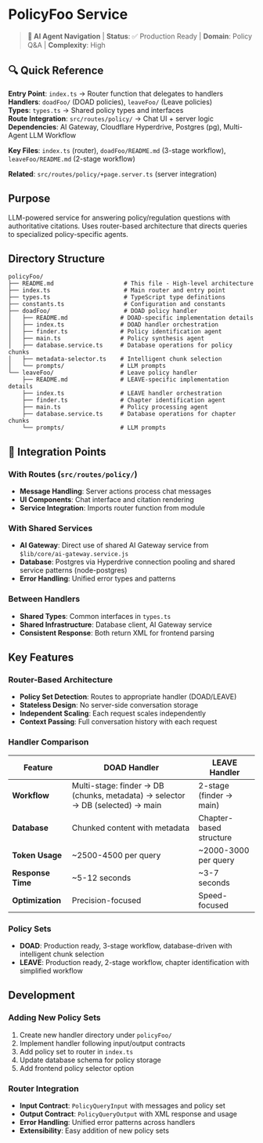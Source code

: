 # PolicyFoo Service

> **🤖 AI Agent Navigation** | **Status**: ✅ Production Ready | **Domain**: Policy Q&A | **Complexity**: High

## 🔍 Quick Reference

**Entry Point**: `index.ts` → Router function that delegates to handlers  
**Handlers**: `doadFoo/` (DOAD policies), `leaveFoo/` (Leave policies)  
**Types**: `types.ts` → Shared policy types and interfaces  
**Route Integration**: `src/routes/policy/` → Chat UI + server logic  
**Dependencies**: AI Gateway, Cloudflare Hyperdrive, Postgres (pg), Multi-Agent LLM Workflow

**Key Files**: `index.ts` (router), `doadFoo/README.md` (3-stage workflow), `leaveFoo/README.md` (2-stage workflow)

**Related**: `src/routes/policy/+page.server.ts` (server integration)

## Purpose

LLM-powered service for answering policy/regulation questions with authoritative citations. Uses router-based architecture that directs queries to specialized policy-specific agents.

## Directory Structure

```
policyFoo/
├── README.md                    # This file - High-level architecture
├── index.ts                     # Main router and entry point
├── types.ts                     # TypeScript type definitions
├── constants.ts                 # Configuration and constants
├── doadFoo/                     # DOAD policy handler
│   ├── README.md               # DOAD-specific implementation details
│   ├── index.ts                # DOAD handler orchestration
│   ├── finder.ts               # Policy identification agent
│   ├── main.ts                 # Policy synthesis agent
│   ├── database.service.ts     # Database operations for policy chunks
│   ├── metadata-selector.ts    # Intelligent chunk selection
│   └── prompts/                # LLM prompts
└── leaveFoo/                   # Leave policy handler
    ├── README.md               # LEAVE-specific implementation details
    ├── index.ts                # LEAVE handler orchestration
    ├── finder.ts               # Chapter identification agent
    ├── main.ts                 # Policy processing agent
    ├── database.service.ts     # Database operations for chapter chunks
    └── prompts/                # LLM prompts
```

## 🔄 Integration Points

### With Routes (`src/routes/policy/`)

- **Message Handling**: Server actions process chat messages
- **UI Components**: Chat interface and citation rendering
- **Service Integration**: Imports router function from module

### With Shared Services

- **AI Gateway**: Direct use of shared AI Gateway service from `$lib/core/ai-gateway.service.js`
- **Database**: Postgres via Hyperdrive connection pooling and shared service patterns (node-postgres)
- **Error Handling**: Unified error types and patterns

### Between Handlers

- **Shared Types**: Common interfaces in `types.ts`
- **Shared Infrastructure**: Database client, AI Gateway service
- **Consistent Response**: Both return XML for frontend parsing

## Key Features

### Router-Based Architecture

- **Policy Set Detection**: Routes to appropriate handler (DOAD/LEAVE)
- **Stateless Design**: No server-side conversation storage
- **Independent Scaling**: Each request scales independently
- **Context Passing**: Full conversation history with each request

### Handler Comparison

| Feature           | DOAD Handler                                                                  | LEAVE Handler           |
| ----------------- | ----------------------------------------------------------------------------- | ----------------------- |
| **Workflow**      | Multi-stage: finder → DB (chunks, metadata) → selector → DB (selected) → main | 2-stage (finder → main) |
| **Database**      | Chunked content with metadata                                                 | Chapter-based structure |
| **Token Usage**   | ~2500-4500 per query                                                          | ~2000-3000 per query    |
| **Response Time** | ~5-12 seconds                                                                 | ~3-7 seconds            |
| **Optimization**  | Precision-focused                                                             | Speed-focused           |

### Policy Sets

- **DOAD**: Production ready, 3-stage workflow, database-driven with intelligent chunk selection
- **LEAVE**: Production ready, 2-stage workflow, chapter identification with simplified workflow

## Development

### Adding New Policy Sets

1. Create new handler directory under `policyFoo/`
2. Implement handler following input/output contracts
3. Add policy set to router in `index.ts`
4. Update database schema for policy storage
5. Add frontend policy selector option

### Router Integration

- **Input Contract**: `PolicyQueryInput` with messages and policy set
- **Output Contract**: `PolicyQueryOutput` with XML response and usage
- **Error Handling**: Unified error patterns across handlers
- **Extensibility**: Easy addition of new policy sets
